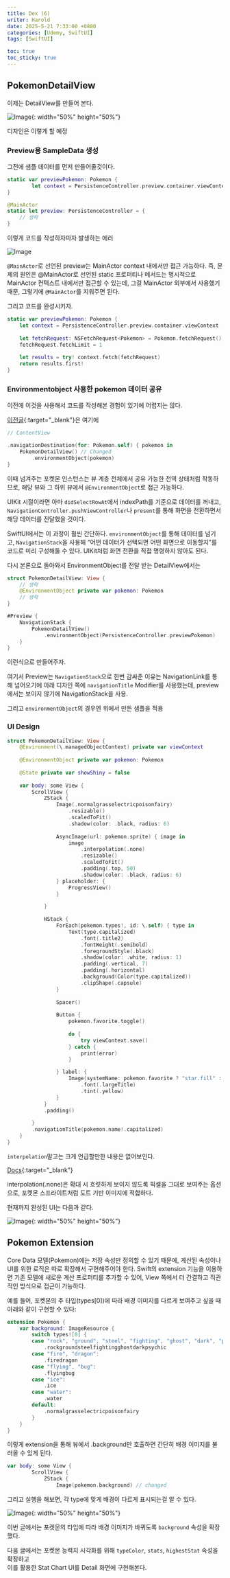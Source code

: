 ```yaml
---
title: Dex (6)
writer: Harold
date: 2025-5-21 7:33:00 +0800
categories: [Udemy, SwiftUI]
tags: [SwiftUI]

toc: true
toc_sticky: true
---
```


## PokemonDetailView

이제는 DetailView를 만들어 본다.

![Image](https://github.com/user-attachments/assets/a0241e97-a26e-48f9-9936-871cbfdbc816){: width="50%" height="50%"}

디자인은 이렇게 할 예정

### Preview용 SampleData 생성

그전에 샘플 데이터를 먼저 만들어줄것이다.

```swift
static var previewPokemon: Pokemon {
        let context = PersistenceController.preview.container.viewContext
}

@MainActor
static let preview: PersistenceController = {
    // 생략
}
```

이렇게 코드를 작성하자마자 발생하는 에러

![Image](https://github.com/user-attachments/assets/1e5756fd-02ed-4a53-b728-59841ba255a4)

`@MainActor`로 선언된 preview는 MainActor context 내에서만 접근 가능하다.
즉, 문제의 원인은 @MainActor로 선언된 static 프로퍼티나 메서드는 명시적으로 MainActor 컨텍스트 내에서만 접근할 수 있는데, 그걸 MainActor 외부에서 사용했기 때문, 그렇기에 `@MainActor`를 지워주면 된다.

그리고 코드를 완성시키자.

```swift
static var previewPokemon: Pokemon {
    let context = PersistenceController.preview.container.viewContext
    
    let fetchRequest: NSFetchRequest<Pokemon> = Pokemon.fetchRequest()
    fetchRequest.fetchLimit = 1
    
    let results = try! context.fetch(fetchRequest)
    return results.first!
}
```

### Environmentobject 사용한 pokemon 데이터 공유

이전에 이것을 사용해서 코드를 작성해본 경험이 있기에 어렵지는 않다. 

[이전글](https://haroldfromk.github.io/posts/(Deep-Dive)-Dependency-Injection/){:target="_blank"}은 여기에

```swift
// ContentView

.navigationDestination(for: Pokemon.self) { pokemon in
    PokemonDetailView() // Changed
        .environmentObject(pokemon)
}
```

이때 넘겨주는 포켓몬 인스턴스는 뷰 계층 전체에서 공유 가능한 전역 상태처럼 작동하므로, 해당 뷰와 그 하위 뷰에서 `@EnvironmentObject`로 접근 가능하다.

UIKit 시절이라면 아마 `didSelectRowAt`에서 indexPath를 기준으로 데이터를 꺼내고,  
`NavigationController.pushViewController`나 `present`를 통해 화면을 전환하면서 해당 데이터를 전달했을 것이다.

SwiftUI에서는 이 과정이 훨씬 간단하다. `environmentObject`를 통해 데이터를 넘기고,
`NavigationStack`을 사용해 “어떤 데이터가 선택되면 어떤 화면으로 이동할지”를 코드로 미리 구성해둘 수 있다.
UIKit처럼 화면 전환을 직접 명령하지 않아도 된다.

다시 본론으로 돌아와서 EnvironmentObject를 전달 받는 DetailView에서는

```swift
struct PokemonDetailView: View {
    // 생략
    @EnvironmentObject private var pokemon: Pokemon
    // 생략
}

#Preview {
    NavigationStack {
        PokemonDetailView()
            .environmentObject(PersistenceController.previewPokemon)
    }
}
```

이런식으로 만들어주자.

여기서 Preview는 `NavigationStack`으로 한번 감싸준 이유는 NavigationLink를 통해 넘어오기에 아래 디자인 쪽에 `navigationTitle` Modifier를 사용했는데, preview에서는 보이지 않기에 NavigationStack을 사용.

그리고 `environmentObject`의 경우엔 위에서 만든 샘플을 적용


### UI Design

```swift
struct PokemonDetailView: View {
    @Environment(\.managedObjectContext) private var viewContext
    
    @EnvironmentObject private var pokemon: Pokemon
    
    @State private var showShiny = false
    
    var body: some View {
        ScrollView {
            ZStack {
                Image(.normalgrasselectricpoisonfairy)
                    .resizable()
                    .scaledToFit()
                    .shadow(color: .black, radius: 6)
                
                AsyncImage(url: pokemon.sprite) { image in
                    image
                        .interpolation(.none)
                        .resizable()
                        .scaledToFit()
                        .padding(.top, 50)
                        .shadow(color: .black, radius: 6)
                } placeholder: {
                    ProgressView()
                }

            }
            
            HStack {
                ForEach(pokemon.types!, id: \.self) { type in
                    Text(type.capitalized)
                        .font(.title2)
                        .fontWeight(.semibold)
                        .foregroundStyle(.black)
                        .shadow(color: .white, radius: 1)
                        .padding(.vertical, 7)
                        .padding(.horizontal)
                        .background(Color(type.capitalized))
                        .clipShape(.capsule)
                }
                
                Spacer()
                
                Button {
                    pokemon.favorite.toggle()
                    
                    do {
                        try viewContext.save()
                    } catch {
                        print(error)
                    }

                } label: {
                    Image(systemName: pokemon.favorite ? "star.fill" : "star")
                        .font(.largeTitle)
                        .tint(.yellow)
                }
            }
            .padding()
            
        }
        .navigationTitle(pokemon.name!.capitalized)
    }
}
```

`interpolation`말고는 크게 언급할만한 내용은 없어보인다.

[Docs](https://developer.apple.com/documentation/swiftui/image/interpolation/none){:target="_blank"} 

interpolation(.none)은 확대 시 흐릿하게 보이지 않도록 픽셀을 그대로 보여주는 옵션으로, 포켓몬 스프라이트처럼 도트 기반 이미지에 적합하다.

현재까지 완성된 UI는 다음과 같다.

![Image](https://github.com/user-attachments/assets/90c1ae6f-736b-4704-a1cd-ef7569a4558a){: width="50%" height="50%"}

## Pokemon Extension

Core Data 모델(Pokemon)에는 저장 속성만 정의할 수 있기 때문에, 계산된 속성이나 UI를 위한 로직은 따로 확장해서 구현해주어야 한다.
Swift의 extension 기능을 이용하면 기존 모델에 새로운 계산 프로퍼티를 추가할 수 있어, View 쪽에서 더 간결하고 직관적인 방식으로 접근이 가능하다.

예를 들어, 포켓몬의 주 타입(types[0])에 따라 배경 이미지를 다르게 보여주고 싶을 때 아래와 같이 구현할 수 있다:

```swift
extension Pokemon {
    var background: ImageResource {
        switch types![0] {
        case "rock", "ground", "steel", "fighting", "ghost", "dark", "psychic":
            .rockgroundsteelfightingghostdarkpsychic
        case "fire", "dragon":
            .firedragon
        case "flying", "bug":
            .flyingbug
        case "ice":
            .ice
        case "water":
            .water
        default:
            .normalgrasselectricpoisonfairy
        }
    }
}
```

이렇게 extension을 통해 뷰에서 .background만 호출하면 간단히 배경 이미지를 불러올 수 있게 된다.

```swift
var body: some View {
        ScrollView {
            ZStack {
                Image(pokemon.background) // changed
```

그리고 실행을 해보면, 각 type에 맞게 배경이 다르게 표시되는걸 알 수 있다.


![Image](https://github.com/user-attachments/assets/1f06ba2d-34a5-45b0-a30f-0a8c97fe4fcc){: width="50%" height="50%"}

이번 글에서는 포켓몬의 타입에 따라 배경 이미지가 바뀌도록 `background` 속성을 확장했다.

다음 글에서는 포켓몬 능력치 시각화를 위해 `typeColor`, `stats`, `highestStat` 속성을 확장하고  
이를 활용한 Stat Chart UI를 Detail 화면에 구현해본다.
